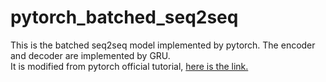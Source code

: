 # pytorch_batched_seq2seq
This is the batched seq2seq model implemented by pytorch. The encoder and decoder are implemented by GRU.   
It is modified from pytorch official tutorial, [here is the link.](https://pytorch.org/tutorials/intermediate/seq2seq_translation_tutorial.html)  
